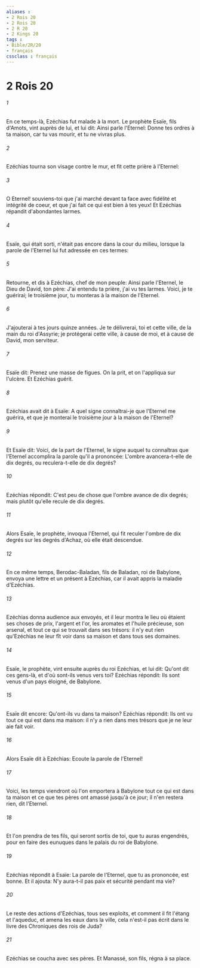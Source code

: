 ```yaml
---
aliases : 
- 2 Rois 20
- 2 Rois 20
- 2 R 20
- 2 Kings 20
tags : 
- Bible/2R/20
- français
cssclass : français
---
```


# 2 Rois 20

###### 1
En ce temps-là, Ezéchias fut malade à la mort. Le prophète Esaïe, fils d'Amots, vint auprès de lui, et lui dit: Ainsi parle l'Eternel: Donne tes ordres à ta maison, car tu vas mourir, et tu ne vivras plus.
###### 2
Ezéchias tourna son visage contre le mur, et fit cette prière à l'Eternel:
###### 3
O Eternel! souviens-toi que j'ai marché devant ta face avec fidélité et intégrité de coeur, et que j'ai fait ce qui est bien à tes yeux! Et Ezéchias répandit d'abondantes larmes.
###### 4
Esaïe, qui était sorti, n'était pas encore dans la cour du milieu, lorsque la parole de l'Eternel lui fut adressée en ces termes:
###### 5
Retourne, et dis à Ezéchias, chef de mon peuple: Ainsi parle l'Eternel, le Dieu de David, ton père: J'ai entendu ta prière, j'ai vu tes larmes. Voici, je te guérirai; le troisième jour, tu monteras à la maison de l'Eternel.
###### 6
J'ajouterai à tes jours quinze années. Je te délivrerai, toi et cette ville, de la main du roi d'Assyrie; je protégerai cette ville, à cause de moi, et à cause de David, mon serviteur.
###### 7
Esaïe dit: Prenez une masse de figues. On la prit, et on l'appliqua sur l'ulcère. Et Ezéchias guérit.
###### 8
Ezéchias avait dit à Esaïe: A quel signe connaîtrai-je que l'Eternel me guérira, et que je monterai le troisième jour à la maison de l'Eternel?
###### 9
Et Esaïe dit: Voici, de la part de l'Eternel, le signe auquel tu connaîtras que l'Eternel accomplira la parole qu'il a prononcée: L'ombre avancera-t-elle de dix degrés, ou reculera-t-elle de dix degrés?
###### 10
Ezéchias répondit: C'est peu de chose que l'ombre avance de dix degrés; mais plutôt qu'elle recule de dix degrés.
###### 11
Alors Esaïe, le prophète, invoqua l'Eternel, qui fit reculer l'ombre de dix degrés sur les degrés d'Achaz, où elle était descendue.
###### 12
En ce même temps, Berodac-Baladan, fils de Baladan, roi de Babylone, envoya une lettre et un présent à Ezéchias, car il avait appris la maladie d'Ezéchias.
###### 13
Ezéchias donna audience aux envoyés, et il leur montra le lieu où étaient ses choses de prix, l'argent et l'or, les aromates et l'huile précieuse, son arsenal, et tout ce qui se trouvait dans ses trésors: il n'y eut rien qu'Ezéchias ne leur fît voir dans sa maison et dans tous ses domaines.
###### 14
Esaïe, le prophète, vint ensuite auprès du roi Ezéchias, et lui dit: Qu'ont dit ces gens-là, et d'où sont-ils venus vers toi? Ezéchias répondit: Ils sont venus d'un pays éloigné, de Babylone.
###### 15
Esaïe dit encore: Qu'ont-ils vu dans ta maison? Ezéchias répondit: Ils ont vu tout ce qui est dans ma maison: il n'y a rien dans mes trésors que je ne leur aie fait voir.
###### 16
Alors Esaïe dit à Ezéchias: Ecoute la parole de l'Eternel!
###### 17
Voici, les temps viendront où l'on emportera à Babylone tout ce qui est dans ta maison et ce que tes pères ont amassé jusqu'à ce jour; il n'en restera rien, dit l'Eternel.
###### 18
Et l'on prendra de tes fils, qui seront sortis de toi, que tu auras engendrés, pour en faire des eunuques dans le palais du roi de Babylone.
###### 19
Ezéchias répondit à Esaïe: La parole de l'Eternel, que tu as prononcée, est bonne. Et il ajouta: N'y aura-t-il pas paix et sécurité pendant ma vie?
###### 20
Le reste des actions d'Ezéchias, tous ses exploits, et comment il fit l'étang et l'aqueduc, et amena les eaux dans la ville, cela n'est-il pas écrit dans le livre des Chroniques des rois de Juda?
###### 21
Ezéchias se coucha avec ses pères. Et Manassé, son fils, régna à sa place.
